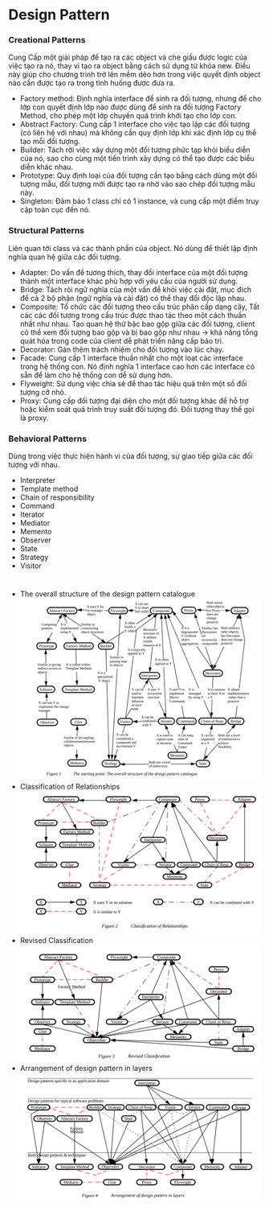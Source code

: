 # Design Pattern
### Creational Patterns
Cung Cấp một giải pháp để tạo ra các object và che giấu được logic của việc tạo ra nó,
thay vì tạo ra object bằng cách sử dụng từ khóa new. Điều này giúp cho chương trình
trở lên mềm dẻo hơn trong việc quyết định object nào cần được tạo ra trong tình huống
được đưa ra.
- Factory method: Định nghĩa interface để sinh ra đối tượng, nhưng để cho lớp con quyết định
lớp nào được dùng để sinh ra đối tượng Factory Method, cho phép một lớp chuyến quá trình khởi
tạo cho lớp con.
- Abstract Factory: Cung cấp 1 interface cho việc tạo lập các đối tượng (có liên hệ với nhau)
mà không cần quy định lớp khi xác định lớp cụ thể tạo mỗi đối tượng.
- Builder: Tách rời việc xây dựng một đối tượng phức tạp khỏi biểu diễn của nó, sao cho
cùng một tiến trình xây dựng có thể tạo được các biểu diễn khác nhau.
- Prototype: Quy định loại của đối tượng cần tạo bằng cách dùng một đối tượng mẫu,
đối tượng mới được tạo ra nhờ vào sao chép đối tượng mẫu này.
- Singleton: Đảm bảo 1 class chỉ có 1 instance, và cung cấp một điểm truy cập toàn cục đến nó.
### Structural Patterns
Liên quan tới class và các thành phần của object. Nó dùng để thiết lập định nghĩa
quan hệ giữa các đối tượng.
- Adapter: Do vấn đề tương thích, thay đổi interface của một đối tượng thành một interface khác
phù hợp với yêu cầu của người sử dụng.
- Bridge: Tách ròi ngữ nghĩa của một vấn đề khỏi việc cài đặt, mục đích để cả 2 bộ phận
(ngữ nghĩa và cài đặt) có thể thay đổi độc lập nhau.
- Composite: Tổ chức các đối tượng theo cấu trúc phân cấp dạng cây, Tất các các đối tượng
trong cấu trúc được thao tác theo một cách thuần nhất như nhau. Tạo quan hệ thứ bậc bao gộp
giữa các đối tượng, client có thể xem đối tượng bao gộp và bị bao gộp như nhau -> khả năng
tổng quát hóa trong code của client dễ phát triển nâng cấp bảo trì.
- Decorator: Gán thêm trách nhiệm cho đối tượng vào lúc chạy.
- Facade: Cung cấp 1 interface thuần nhất cho một loạt các interface trong hệ thống con.
Nó định nghĩa 1 interface cao hơn các interface có sẵn để làm cho hệ thống con dễ sử dụng hơn.
- Flyweight: Sử dụng việc chia sẻ để thao tác hiệu quả trên một số đối tượng cỡ nhỏ.
- Proxy: Cung cấp đối tượng đại diện cho một đối tượng khác để hỗ trợ hoặc kiểm soát quá trình
truy suất đối tượng đó. Đối tượng thay thế gọi là proxy.
### Behavioral Patterns
Dùng trong việc thực hiện hành vi của đối tượng, sự giao tiếp giữa các đối tượng với nhau.
- Interpreter
- Template method
- Chain of responsibility
- Command
- Iterator
- Mediator
- Memento
- Observer
- State
- Strategy
- Visitor
#
- The overall structure of the design pattern catalogue
![Optional Text](figure-1.png)
- Classification of Relationships
![Optional Text](figure-2.png)
- Revised Classification
![Optional Text](figure-3.png)
- Arrangement of design pattern in layers
![Optional Text](figure-4.png)
